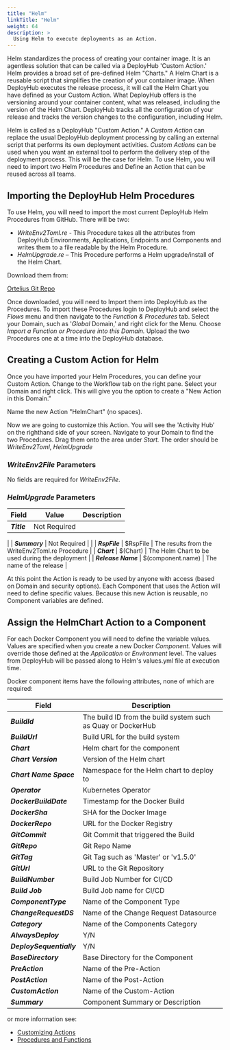 ```yaml
---
title: "Helm"
linkTitle: "Helm"
weight: 64
description: >
  Using Helm to execute deployments as an Action.
---
```


Helm standardizes the process of creating your container image. It is an agentless solution that can be called via a DeployHub 'Custom Action.' Helm provides a broad set of pre-defined Helm "Charts." A Helm Chart is a reusable script that simplifies the creation of your container image. When DeployHub executes the release process, it will call the Helm Chart you have defined as your Custom Action. What DeployHub offers is the versioning around your container content, what was released, including the version of the Helm Chart.  DeployHub tracks all the configuration of your release and tracks the version changes to the configuration, including Helm.

Helm is called as a DeployHub "Custom Action." A _Custom Action_ can replace the usual DeployHub deployment processing by calling an external script that performs its own deployment activities. _Custom Actions_ can be used when you want an external tool to perform the delivery step of the deployment process. This will be the case for Helm. To use Helm, you will need to import two Helm Procedures and Define an Action that can be reused across all teams.

## Importing the DeployHub Helm Procedures

To use Helm, you will need to import the most current DeployHub Helm Procedures from GitHub. There will be two:

- _WriteEnv2Toml.re_ - This Procedure takes all the attributes from DeployHub Environments, Applications, Endpoints and Components and writes them to a file readable by the Helm Procedure.
- _HelmUpgrade.re_ – This Procedure performs a Helm upgrade/install of the Helm Chart.

Download them from:

[Ortelius Git Repo](https://github.com/ortelius/ortelius/blob/master/procedures/)

Once downloaded, you will need to Import them into DeployHub as the Procedures. To import these Procedures login to DeployHub and select the _Flows_ menu and then navigate to the _Function &amp; Procedures_ tab. Select your Domain, such as '_Global_ Domain,' and right click for the Menu. Choose _Import a Function or Procedure into this Domain._ Upload the two Procedures one at a time into the DeployHub database.

## Creating a Custom Action for Helm

Once you have imported your Helm Procedures, you can define your Custom Action. Change to the Workflow tab on the right pane. Select your Domain and right click. This will give you the option to create a "New Action in this Domain."

Name the new Action "HelmChart" (no spaces).

Now we are going to customize this Action. You will see the 'Activity Hub' on the righthand side of your screen. Navigate to your Domain to find the two Procedures. Drag them onto the area under _Start._   The order should be _WriteEnv2Toml_, _HelmUpgrade_

### _WriteEnv2File_ Parameters

No fields are required for _WriteEnv2File_.

### _HelmUpgrade_ Parameters

| Field | Value | Description |
| --- | --- | --- |
| _**Title**_ | Not Required |
 |
| _**Summary**_ | Not Required |
 |
| _**RspFile**_ | $RspFile | The results from the WriteEnv2Toml.re Procedure |
| _**Chart**_ | $(Chart) | The Helm Chart to be used during the deployment |
| _**Release Name**_ | $(component.name) | The name of the release |

At this point the Action is ready to be used by anyone with access (based on Domain and security options). Each Component that uses the Action will need to define specific values. Because this new Action is reusable, no Component variables are defined.

## Assign the HelmChart Action to a Component

For each Docker Component you will need to define the variable values. Values are specified when you create a new Docker _Component._ Values will override those defined at the _Application_ or _Environment_ level. The values from DeployHub will be passed along to Helm's values.yml file at execution time.

Docker component items have the following attributes, none of which are required:

| Field | Description |
| --- | --- |
| _**BuildId**_ | The build ID from the build system such as Quay or DockerHub |
| _**BuildUrl**_ | Build URL for the build system |
| _**Chart**_ | Helm chart for the component |
| _**Chart Version**_ | Version of the Helm chart |
| _**Chart Name Space**_ | Namespace for the Helm chart to deploy to |
| _**Operator**_ | Kubernetes Operator |
| _**DockerBuildDate**_ | Timestamp for the Docker Build |
| _**DockerSha**_ | SHA for the Docker Image |
| _**DockerRepo**_ | URL for the Docker Registry |
| _**GitCommit**_ | Git Commit that triggered the Build |
| _**GitRepo**_ | Git Repo Name |
| _**GitTag**_ | Git Tag such as 'Master' or 'v1.5.0' |
| _**GitUrl**_ | URL to the Git Repository |
| _**BuildNumber**_ | Build Job Number for CI/CD |
| _**Build Job**_ | Build Job name for CI/CD |
| _**ComponentType**_ | Name of the Component Type |
| _**ChangeRequestDS**_ | Name of the Change Request Datasource |
| _**Category**_ | Name of the Components Category |
| _**AlwaysDeploy**_ | Y/N |
| _**DeploySequentially**_ | Y/N |
| _**BaseDirectory**_ | Base Directory for the Component |
| _**PreAction**_ | Name of the Pre-Action |
| _**PostAction**_ | Name of the Post-Action |
| _**CustomAction**_ | Name of the Custom-Action |
| _**Summary**_ | Component Summary or Description |

or more information see:

- [Customizing Actions](/userguide/first-steps/2-define-your-actions/)
- [Procedures and Functions](/userguide/customizations/2-define-your-functions-and-procedures/)
